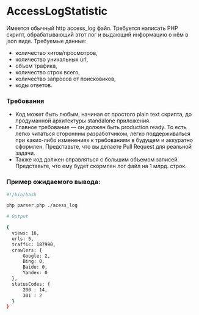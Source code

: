 # AccessLogStatistic

Имеется обычный http access_log файл.
Требуется написать PHP скрипт, обрабатывающий этот лог и выдающий информацию о нём в json виде.
Требуемые данные: 
  - количество хитов/просмотров, 
  - количество уникальных url, 
  - объем трафика, 
  - количество строк всего, 
  - количество запросов от поисковиков, 
  - коды ответов.
 
### Требования
 
  - Код может быть любым, начиная от простого plain text скрипта, до продуманной архитектуры standalone приложения.
  - Главное требование — он должен быть production ready. То есть легко читаться сторонним разработчиком, легко поддерживаться при каких-либо изменениях к требованиям в будущем и аккуратно оформлен. Представьте, что вы делаете Pull Request для реальной задачи.  
  - Также код должен справляться с большим объемом записей. Представьте, что ему будет скормлен лог файл на 1 млрд. строк.

### Пример ожидаемого вывода:
```sh
#!/bin/bash

php parser.php ./acess_log

# Output

{
  views: 16,
  urls: 5,
  traffic: 187990,
  crawlers: {
      Google: 2,
      Bing: 0,
      Baidu: 0,
      Yandex: 0
  },
  statusCodes: {
      200 : 14,
      301 : 2
  }
}
```